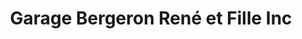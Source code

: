 ---
title: "Garage Bergeron René et Fille Inc"
url: /shawinigan/garage-bergeron-rene-et-fille-inc/
shop: Autowerkstatt
---